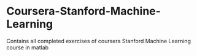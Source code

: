 # Coursera-Stanford-Machine-Learning
Contains all completed exercises of coursera Stanford Machine Learning course in matlab
